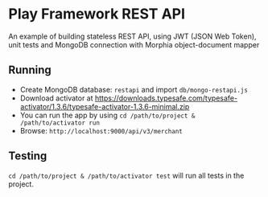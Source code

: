 # Play Framework REST API

An example of building stateless REST API, using JWT (JSON Web Token), unit tests and MongoDB connection with Morphia object-document mapper

## Running

- Create MongoDB database: `restapi` and import `db/mongo-restapi.js`
- Download activator at https://downloads.typesafe.com/typesafe-activator/1.3.6/typesafe-activator-1.3.6-minimal.zip
- You can run the app by using `cd /path/to/project & /path/to/activator run`
- Browse: `http://localhost:9000/api/v3/merchant`

## Testing

`cd /path/to/project & /path/to/activator test` will run all tests in the project.
